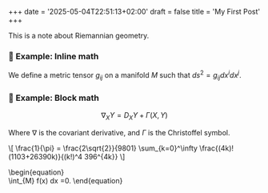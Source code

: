 +++
date = '2025-05-04T22:51:13+02:00'
draft = false
title = 'My First Post'
+++

This is a note about Riemannian geometry.

### 🌟 Example: Inline math

We define a metric tensor $g_{ij}$ on a manifold $M$ such that $ds^2 = g_{ij} dx^i dx^j$.

### 🧮 Example: Block math

$$
\nabla_X Y = D_X Y + \Gamma(X, Y)
$$

Where $\nabla$ is the covariant derivative, and $\Gamma$ is the Christoffel symbol.

\\[
\frac{1}{\pi} = \frac{2\sqrt{2}}{9801} \sum_{k=0}^\infty \frac{(4k)!(1103+26390k)}{(k!)^4 396^{4k}}
\\]

\begin{equation}    
\int_{M} f(x) dx =0.
\end{equation}